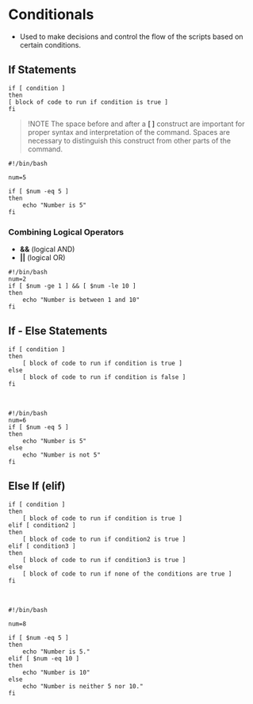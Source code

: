 # Conditionals
- Used to make decisions and control the flow of the scripts based on certain conditions.

## If Statements
```
if [ condition ]
then
[ block of code to run if condition is true ]
fi
```

> !NOTE
> The space before and after a **[ ]** construct are important for proper syntax and interpretation of the command.
> Spaces are necessary to distinguish this construct from other parts of the command.

```
#!/bin/bash

num=5

if [ $num -eq 5 ]
then
    echo "Number is 5"
fi
```

### Combining Logical Operators
- **&&** (logical AND)  
- **||** (logical OR)  

```
#!/bin/bash
num=2
if [ $num -ge 1 ] && [ $num -le 10 ]
then
    echo "Number is between 1 and 10"
fi
```

## If - Else Statements

```
if [ condition ]
then
    [ block of code to run if condition is true ]
else
    [ block of code to run if condition is false ]
fi
```
<br>

```
#!/bin/bash
num=6
if [ $num -eq 5 ]
then
    echo "Number is 5"
else
    echo "Number is not 5"
fi
```

## Else If (elif)

```
if [ condition ]
then
    [ block of code to run if condition is true ]
elif [ condition2 ]
then
    [ block of code to run if condition2 is true ]
elif [ condition3 ]
then
    [ block of code to run if condition3 is true ]
else
    [ block of code to run if none of the conditions are true ]
fi
```

<br>

```
#!/bin/bash

num=8

if [ $num -eq 5 ]
then
    echo "Number is 5."
elif [ $num -eq 10 ]
then 
    echo "Number is 10"
else
    echo "Number is neither 5 nor 10."
fi
```